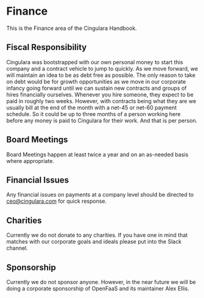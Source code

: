 # Finance
This is the Finance area of the Cingulara Handbook.

## Fiscal Responsibility
Cingulara was bootstrapped with our own personal money to start this company and a contract vehicle to jump to quickly. As we move forward, we will maintain an idea to be as debt free as possible. The only reason to take on debt would be for growth opportunities as we move in our corporate infancy going forward until we can sustain new contracts and groups of hires financially ourselves. Whenever you hire someone, they expect to be paid in roughly two weeks. However, with contracts being what they are we usually bill at the end of the month with a net-45 or net-60 payment schedule. So it could be up to three months of a person working here before any money is paid to Cingulara for their work. And that is per person.

## Board Meetings
Board Meetings happen at least twice a year and on an as-needed basis where appropriate.

## Financial Issues
Any financial issues on payments at a company level should be directed to ceo@cingulara.com for quick response.

## Charities
Currently we do not donate to any charities. If you have one in mind that matches with our corporate goals and ideals please put into the Slack channel.

## Sponsorship
Currently we do not sponsor anyone. However, in the near future we will be doing a corporate sponsorship of OpenFaaS and its maintainer Alex Ellis.